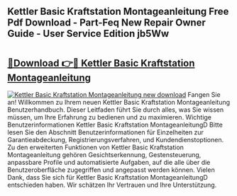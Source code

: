 ## Kettler Basic Kraftstation Montageanleitung Free Pdf Download - Part-Feq New Repair Owner Guide - User Service Edition jb5Ww

# <h2><a href="http://df6ezi.blite.top/?on=Kettler+Basic+Kraftstation+Montageanleitung">🔗Download 👉🔴 Kettler Basic Kraftstation Montageanleitung</a></h2>

[![Kettler Basic Kraftstation Montageanleitung new download](https://i.imgur.com/lujVjoI.png)](http://df6ezi.blite.top/?on=Kettler+Basic+Kraftstation+Montageanleitung)
Fangen Sie an! Willkommen zu Ihrem neuen Kettler Basic Kraftstation Montageanleitung Benutzerhandbuch. Dieser Leitfaden führt Sie durch alles, was Sie wissen müssen, um Ihre Erfahrung zu bedienen und zu maximieren. Wichtige Benutzerinformationen Kettler Basic Kraftstation MontageanleitungD Bitte lesen Sie den Abschnitt Benutzerinformationen für Einzelheiten zur Garantieabdeckung, Registrierungsverfahren, und Kundendienstoptionen. Zu den erweiterten Funktionen von Kettler Basic Kraftstation Montageanleitung gehören Gesichtserkennung, Gestensteuerung, anpassbare Profile und automatisierte Aufgaben, auf die alle über die Benutzeroberfläche zugegriffen und angepasst werden können. Vielen Dank, dass Sie sich für Kettler Basic Kraftstation MontageanleitungD entschieden haben. Wir schätzen Ihr Vertrauen und Ihre Unterstützung.
